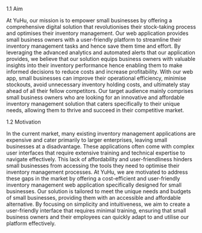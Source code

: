 1.1 Aim

At YuHu, our mission is to empower small businesses by offering a comprehensive digital solution that revolutionises their stock-taking process and optimises their inventory management. Our web application provides small business owners with a user-friendly platform to streamline their inventory management tasks and hence save them time and effort. By leveraging the advanced analytics and automated alerts that our application provides, we believe that our solution equips business owners with valuable insights into their inventory performance hence enabling them to make informed decisions to reduce costs and increase profitability. With our web app, small businesses can improve their operational efficiency, minimise stockouts, avoid unnecessary inventory holding costs, and ultimately stay ahead of all their fellow competitors. Our target audience mainly comprises small business owners who are looking for an innovative and affordable inventory management solution that caters specifically to their unique needs, allowing them to thrive and succeed in their competitive market.


1.2 Motivation

In the current market, many existing inventory management applications are expensive and cater primarily to larger enterprises, leaving small businesses at a disadvantage. These applications often come with complex user interfaces that require extensive training and technical expertise to navigate effectively. This lack of affordability and user-friendliness hinders small businesses from accessing the tools they need to optimise their inventory management processes.
At YuHu, we are motivated to address these gaps in the market by offering a cost-efficient and user-friendly inventory management web application specifically designed for small businesses. Our solution is tailored to meet the unique needs and budgets of small businesses, providing them with an accessible and affordable alternative. By focusing on simplicity and intuitiveness, we aim to create a user-friendly interface that requires minimal training, ensuring that small business owners and their employees can quickly adapt to and utilise our platform effectively.
